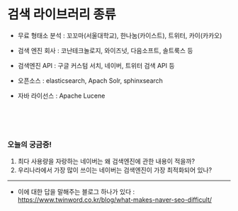 # 검색 라이브러리 종류

- 무료 형태소 분석 : 꼬꼬마(서울대학교), 한나눔(카이스트), 트위터, 카이(카카오)

- 검색 엔진 회사 : 코난테크놀로지, 와이즈넛, 다음소프트, 솔트룩스 등

- 검색엔진 API : 구글 커스텀 서치, 네이버, 트위터 검색 API 등

- 오픈소스 : elasticsearch, Apach Solr, sphinxsearch

- 자바 라이선스 : Apache Lucene

<br><br><br>

### 오늘의 궁금증!
1. 최다 사용량을 자랑하는 네이버는 왜 검색엔진에 관한 내용이 적을까?
2. 우리나라에서 가장 많이 쓰이는 네이버는 검색엔진이 가장 최적화되어 있나?
---
- 이에 대한 답을 말해주는 블로그 하나가 있다
: https://www.twinword.co.kr/blog/what-makes-naver-seo-difficult/



